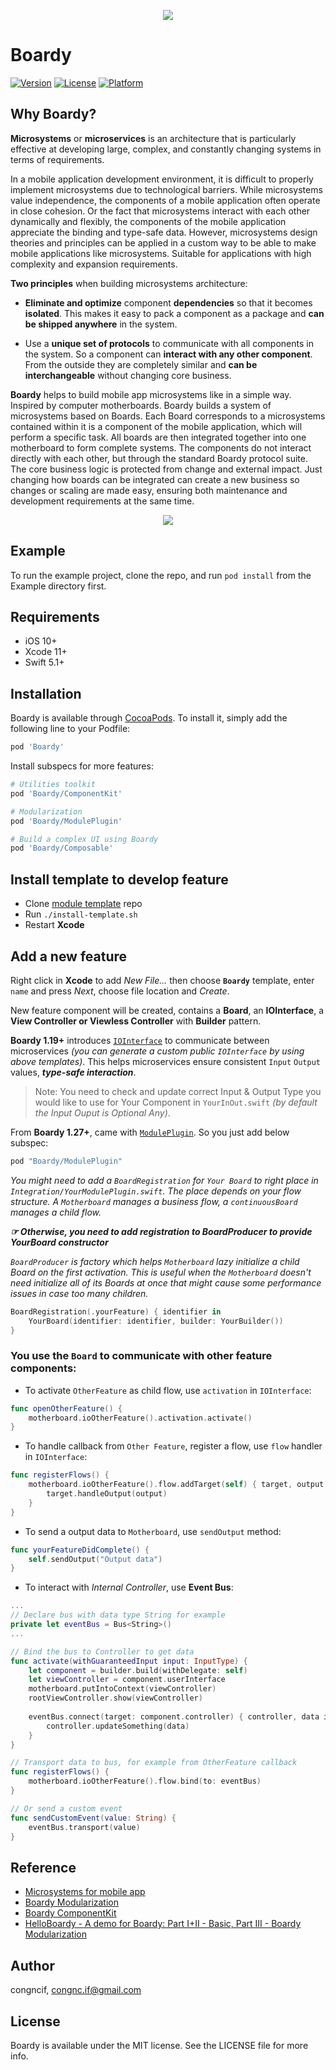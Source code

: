 <p align="center">
  <img src="https://i.imgur.com/d6RaK5a.png"/>
</p>

# Boardy

[![Version](https://img.shields.io/cocoapods/v/Boardy.svg?style=flat)](https://cocoapods.org/pods/Boardy)
[![License](https://img.shields.io/cocoapods/l/Boardy.svg?style=flat)](https://cocoapods.org/pods/Boardy)
[![Platform](https://img.shields.io/cocoapods/p/Boardy.svg?style=flat)](https://cocoapods.org/pods/Boardy)

## Why Boardy?

**Microsystems** or **microservices** is an architecture that is particularly effective at developing large, complex, and constantly changing systems in terms of requirements.

In a mobile application development environment, it is difficult to properly implement microsystems due to technological barriers. While microsystems value independence, the components of a mobile application often operate in close cohesion. Or the fact that microsystems interact with each other dynamically and flexibly, the components of the mobile application appreciate the binding and type-safe data. However, microsystems design theories and principles can be applied in a custom way to be able to make mobile applications like microsystems. Suitable for applications with high complexity and expansion requirements.

**Two principles** when building microsystems architecture:

- **Eliminate and optimize** component **dependencies** so that it becomes **isolated**.  This makes it easy to pack a component as a package and **can be shipped anywhere** in the system.

- Use a **unique set of protocols** to communicate with all components in the system.  So a component can **interact with any other component**.  From the outside they are completely similar and **can be interchangeable** without changing core business.

**Boardy** helps to build mobile app microsystems like in a simple way. Inspired by computer motherboards. Boardy builds a system of microsystems based on Boards. Each Board corresponds to a microsystems contained within it is a component of the mobile application, which will perform a specific task. All boards are then integrated together into one motherboard to form complete systems. The components do not interact directly with each other, but through the standard Boardy protocol suite. The core business logic is protected from change and external impact. Just changing how boards can be integrated can create a new business so changes or scaling are made easy, ensuring both maintenance and development requirements at the same time.

<p align="center">
  <img src="https://i.imgur.com/K3P7G3f.jpg"/>
</p>

## Example

To run the example project, clone the repo, and run `pod install` from the Example directory first.

## Requirements

+ iOS 10+
+ Xcode 11+
+ Swift 5.1+

## Installation

Boardy is available through [CocoaPods](https://cocoapods.org). To install
it, simply add the following line to your Podfile:

```ruby
pod 'Boardy'
```

Install subspecs for more features:

```ruby
# Utilities toolkit
pod 'Boardy/ComponentKit'
```

```ruby
# Modularization
pod 'Boardy/ModulePlugin'
```

```ruby
# Build a complex UI using Boardy
pod 'Boardy/Composable'
```

## Install template to develop feature

* Clone [module template](https://github.com/congncif/module-template.git) repo
* Run `./install-template.sh`
* Restart **Xcode**


## Add a new feature

Right click in **Xcode** to add *New File...* then choose **`Boardy`** template, enter `name` and press *Next*, choose file location and *Create*.

New feature component will be created, contains a **Board**, an **IOInterface**, a **View Controller or Viewless Controller** with **Builder** pattern.

**Boardy 1.19+** introduces [`IOInterface`](Boardy%20Modularization.md) to communicate between microservices  *(you can generate a custom public `IOInterface` by using above templates)*. This helps microservices ensure consistent `Input` `Output` values, ***type-safe interaction***.

> Note: You need to check and update correct Input & Output Type you would like to use for Your Component in `YourInOut.swift` *(by default the Input Ouput is Optional Any)*.

From **Boardy 1.27+**, came with [`ModulePlugin`](Boardy%20Modularization.md#moduleplugin). So you just add below subspec:
```ruby
pod "Boardy/ModulePlugin"
```

*You might need to add a `BoardRegistration` for `Your Board` to right place in `Integration/YourModulePlugin.swift`. The place depends on your flow structure. A `Motherboard` manages a business flow, a `continuousBoard` manages a child flow.*

***☞ Otherwise, you need to add registration to BoardProducer to provide YourBoard constructor***

*`BoardProducer` is factory which helps `Motherboard` lazy initialize a child Board on the first activation. This is useful when the `Motherboard` doesn't need initialize all of its Boards at once that might cause some performance issues in case too many children.*

```swift
BoardRegistration(.yourFeature) { identifier in
    YourBoard(identifier: identifier, builder: YourBuilder())
}
```

### **You use the `Board` to communicate with other feature components:**

* To activate `OtherFeature` as child flow, use `activation` in `IOInterface`:
```swift
func openOtherFeature() {
    motherboard.ioOtherFeature().activation.activate()
}
```
* To handle callback from `Other Feature`, register a flow, use `flow` handler in `IOInterface`:
```swift
func registerFlows() {
    motherboard.ioOtherFeature().flow.addTarget(self) { target, output in
        target.handleOutput(output)
    }
}
```
* To send a output data to `Motherboard`, use `sendOutput` method:
```swift
func yourFeatureDidComplete() {
    self.sendOutput("Output data")
}
```
* To interact with *Internal Controller*, use **Event Bus**:
```swift
...
// Declare bus with data type String for example
private let eventBus = Bus<String>()
...

// Bind the bus to Controller to get data
func activate(withGuaranteedInput input: InputType) {
    let component = builder.build(withDelegate: self)
    let viewController = component.userInterface
    motherboard.putIntoContext(viewController)
    rootViewController.show(viewController)
        
    eventBus.connect(target: component.controller) { controller, data in
        controller.updateSomething(data)
    }
}

// Transport data to bus, for example from OtherFeature callback
func registerFlows() {
    motherboard.ioOtherFeature().flow.bind(to: eventBus)
}

// Or send a custom event
func sendCustomEvent(value: String) {
    eventBus.transport(value)
}
```

## Reference

* [Microsystems for mobile app](https://congnc-if.medium.com/microsystems-for-mobile-app-c51708299439)
* [Boardy Modularization](Boardy%20Modularization.md)
* [Boardy ComponentKit](ComponentKit.md)
* [HelloBoardy - A demo for Boardy: Part I+II - Basic, Part III - Boardy Modularization](https://github.com/congncif/hello-boardy/tree/master/Part-III)

## Author

congncif, congnc.if@gmail.com

## License

Boardy is available under the MIT license. See the LICENSE file for more info.
